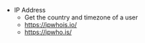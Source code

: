 - IP Address
  - Get the country and timezone of a user
  - https://ipwhois.io/
  - https://ipwho.is/
